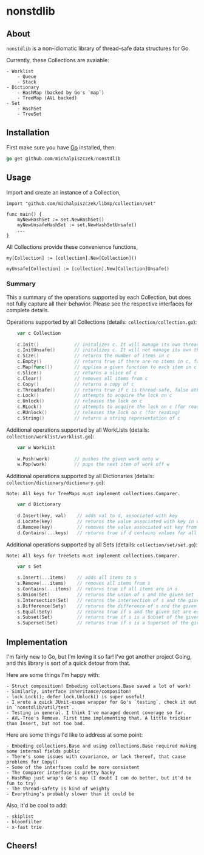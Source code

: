 # nonstdlib

## About

`nonstdlib` is a non-idiomatic library of thread-safe data structures for Go. 

Currently, these Collections are avaiable:
    
    - Worklist 
        - Queue 
        - Stack
    - Dictionary
        - HashMap (backed by Go's `map`)
        - TreeMap (AVL backed)
    - Set
        - HashSet 
        - TreeSet
       

## Installation

First make sure you have [Go](http://golang.org) installed, then:

```go
go get github.com/michalpiszczek/nonstdlib
```

## Usage

Import and create an instance of a Collection,

```golang
import "github.com/michalpiszczek/libmp/collection/set"

func main() {
    myNewHashSet := set.NewHashSet()
    myNewUnsafeHashSet := set.NewHashSetUnsafe()
    ...
}
```

All Collections provide these convenience functions,

```
my[Collection] := [collection].New[Collection]() 

myUnsafe[Collection] := [collection].New[Collection]Unsafe()
```

### Summary

This a summary of the operations supported by each Collection, but does not fully capture all their behavior. Please see the respective interfaces for complete details.

Operations supported by all Collections (details: `collection/collection.go`):

```go
    var c Collection
    
    c.Init()             // initalizes c. It will manage its own thread-safety
    c.InitUnsafe()       // initalizes c. It will not manage its own thread-safety
    c.Size()             // returns the number of items in c
    c.Empty()            // returns true if there are no items in c, false otherwise
    c.Map(func())        // applies a given function to each item in c
    c.Slice()            // returns a slice of c
    c.Clear()            // removes all items from c
    c.Copy()             // returns a copy of c
    c.Threadsafe()       // returns true if c is thread-safe, false otherwise
    c.Lock()             // attempts to acquire the lock on c
    c.Unlock()           // releases the lock on c
    c.RLock()            // attempts to acquire the lock on c (for reading)
    c.RUnlock()          // releases the lock on c (for reading)
    c.String()           // returns a string representation of c
```

Additional operations supported by all WorkLists (details: `collection/worklist/worklist.go`):

```go 
    var w WorkList
    
    w.Push(work)         // pushes the given work onto w
    w.Pop(work)          // pops the next item of work off w
```

Additional operations supported by all Dictionaries (details: `collection/dictionary/dictionary.go`):

    Note: All keys for TreeMaps must implement collections.Comparer.

```go 
    var d Dictionary
    
    d.Insert(key, val)    // adds val to d, associated with key
    d.Locate(key)         // returns the value associated with key in d
    d.Remove(key)         // removes the value associated wit key from d
    d.Contains(...keys)   // returns true if d contains values for all keys
```

Additional operations supported by all Sets (details: `collection/set/set.go`):

    Note: All keys for TreeSets must implement collections.Comparer.

```go 
    var s Set
    
    s.Insert(...items)    // adds all items to s
    s.Remove(...items)    // removes all items from s
    s.Contains(...items)  // returns true if all items are in s
    s.Union(Set)          // returns the union of s and the given Set
    s.Intersection(Set)   // returns the intersection of s and the given Set
    s.Difference(Sety)    // returns the difference of s and the given Set
    s.Equal(Sety)         // returns true if s and the given Set are equal, false otherwise
    s.Subset(Set)         // returns true if s is a Subset of the given Set, false otherwise
    s.Superset(Set)       // returns true if s is a Superset of the given Set, false otherwise

```
## Implementation

I'm fairly new to Go, but I'm loving it so far! I've got another project Going, and this library is sort of a quick detour from that.

Here are some things I'm happy with:

    - Struct composition! Embeding collections.Base saved a lot of work! 
    - Similarly, interface inheritance/compositon! 
    - lock.Lock(); defer lock.Unlock() is super useful!
    - I wrote a quick JUnit-esque wrapper for Go's `testing`, check it out in `nonstdlib/util/test`.
    - Testing in general. I think I've managed decent coverage so far.
    - AVL-Tree's Remove. First time implementing that. A little trickier than Insert, but not too bad.

Here are some things I'd like to address at some point:
    
    - Embeding collections.Base and using collections.Base required making some internal fields public
    - There's some issues with covariance, or lack thereof, that cause problems for Copy()
    - Some of the interfaces could be more consistent
    - The Comparer interface is pretty hacky
    - HashMap just wrap's Go's map (I doubt I can do better, but it'd be fun to try)
    - The thread-safety is kind of weighty
    - Everything's probably slower than it could be

Also, it'd be cool to add:

    - skiplist
    - bloomfilter
    - x-fast trie

## Cheers!
